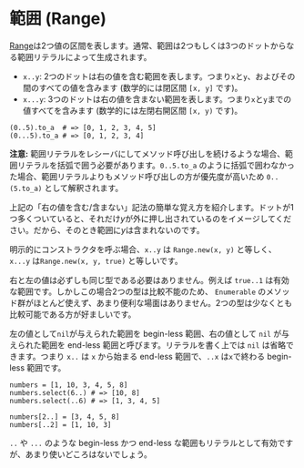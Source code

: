 # 範囲 (Range)

[Range](http://crystal-lang.org/api/Range.html)は2つ値の区間を表します。通常、範囲は2つもしくは3つのドットからなる範囲リテラルによって生成されます。

* `x..y`: 2つのドットは右の値を含む範囲を表します。つまり`x`と`y`、およびその間のすべての値を含みます (数学的には閉区間 `[x, y]` です)。
* `x...y`: 3つのドットは右の値を含まない範囲を表します。つまり`x`と`y`までの値すべてを含みます (数学的には左閉右開区間 `[x, y)` です)。

```cr
(0..5).to_a  # => [0, 1, 2, 3, 4, 5]
(0...5).to_a # => [0, 1, 2, 3, 4]
```

**注意:** 範囲リテラルをレシーバにしてメソッド呼び出しを続けるような場合、範囲リテラルを括弧で囲う必要があります。`0..5.to_a` のように括弧で囲わなかった場合、範囲リテラルよりもメソッド呼び出しの方が優先度が高いため `0..(5.to_a)` として解釈されます。

上記の「右の値を含む/含まない」記法の簡単な覚え方を紹介します。ドットが1つ多くついていると、それだけ*y*が外に押し出されているのをイメージしてください。だから、そのとき範囲に*y*は含まれないのです。

明示的にコンストラクタを呼ぶ場合、`x..y` は `Range.new(x, y)` と等しく、 `x...y` は`Range.new(x, y, true)` と等しいです。

右と左の値は必ずしも同じ型である必要はありません。例えば `true..1` は有効な範囲です。しかしこの場合2つの型は比較不能のため、 `Enumerable` のメソッド群がほとんど使えず、あまり便利な場面はありません。2つの型は少なくとも比較可能である方が好ましいです。

左の値として`nil`が与えられた範囲を begin-less 範囲、右の値として `nil` が与えられた範囲を end-less 範囲と呼びます。リテラルを書く上では `nil` は省略できます。つまり `x..` は `x` から始まる end-less 範囲で、`..x` は`x`で終わる begin-less 範囲です。

```cr
numbers = [1, 10, 3, 4, 5, 8]
numbers.select(6..) # => [10, 8]
numbers.select(..6) # => [1, 3, 4, 5]

numbers[2..] = [3, 4, 5, 8]
numbers[..2] = [1, 10, 3]
```

`..` や `...` のような begin-less かつ end-less な範囲もリテラルとして有効ですが、あまり使いどころはないでしょう。
